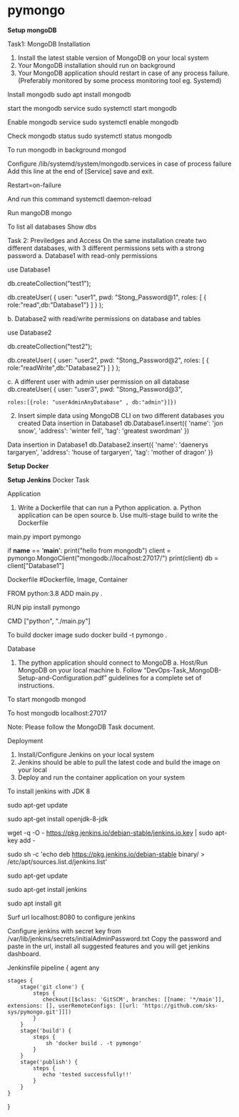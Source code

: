 # pymongo
**Setup mongoDB**

Task1: MongoDB Installation
1. Install the latest stable version of MongoDB on your local system 
2. Your MongoDB installation should run on background 
3. Your MongoDB application should restart in case of any process failure. (Preferably monitored by some process monitoring tool eg. Systemd)

Install mongodb
sudo apt install mongodb


start the mongodb service
sudo systemctl start mongodb


Enable mongodb service
sudo systemctl enable mongodb


Check mongodb status
sudo systemctl status mongodb


To run mongodb in background
mongod



Configure /lib/systemd/system/mongodb.services in case of process failure
Add this line at the end of [Service] save and exit.

Restart=on-failure 


And run this command 
systemctl daemon-reload

Run mangoDB
mongo

To list all databases
Show dbs

Task 2: Previledges and Access
On the same installation create two different databases, with 3 different permissions sets with a strong password 
a. Database1 with read-only permissions 

use Database1


db.createCollection("test1");


db.createUser(
{ 
 user: "user1",
 pwd:  "Stong_Password@1",
 roles:
 [
 { role:"read",db:"Database1"}
 ] } );



b. Database2 with read/write permissions on database and tables 

use Database2


db.createCollection("test2");


db.createUser(
{ 
 user: "user2",
 pwd:  "Stong_Password@2",
 roles:
 [
 { role:"readWrite",db:"Database2"}
 ] } );



c. A different user with admin user permission on all database
db.createUser(
{   user: "user3",
    pwd: "Stong_Password@3",

    roles:[{role: "userAdminAnyDatabase" , db:"admin"}]})




2. Insert simple data using MongoDB CLI on two different databases you created
Data insertion in Database1 
db.Database1.insert({
    'name': 'jon snow',
    'address': 'winter fell',
    'tag': 'greatest swordman'
 })



Data insertion in Database1 
db.Database2.insert({
    'name': 'daenerys targaryen',
    'address': 'house of targaryen',
    'tag': 'mother of dragon'
 })





**Setup Docker**

**Setup Jenkins**
Docker Task

Application 
1. Write a Dockerfile that can run a Python application. 
a. Python application can be open source 
b. Use multi-stage build to write the Dockerfile

main.py
import pymongo

if __name__ == '__main__':
   print("hello from mongodb")
   client = pymongo.MongoClient("mongodb://localhost:27017/")
   print(client)
   db = client["Database1"]




Dockerfile
#Dockerfile, Image, Container

FROM python:3.8
ADD main.py .

RUN pip install pymongo

CMD ["python", "./main.py"]


To build docker image
sudo docker build -t pymongo .





Database 
1. The python application should connect to MongoDB 
a. Host/Run MongoDB on your local machine 
b. Follow “DevOps-Task_MongoDB-Setup-and-Configuration.pdf” guidelines for a complete set of instructions.



To start mongodb
mongod



To host mongodb
localhost:27017


Note: Please follow the MongoDB Task document. 

Deployment 
1. Install/Configure Jenkins on your local system 
2. Jenkins should be able to pull the latest code and build the image on your local 
3. Deploy and run the container application on your system

To install jenkins with JDK 8

sudo apt-get update


sudo apt-get install openjdk-8-jdk


wget -q -O - https://pkg.jenkins.io/debian-stable/jenkins.io.key | sudo apt-key add -


sudo sh -c 'echo deb https://pkg.jenkins.io/debian-stable binary/ > /etc/apt/sources.list.d/jenkins.list'


sudo apt-get update


sudo apt-get install jenkins


sudo apt install git

 
Surf url  localhost:8080 to configure jenkins

Configure jenkins with secret key from /var/lib/jenkins/secrets/initialAdminPassword.txt
Copy the password and paste in the url, install all suggested features and you will get jenkins dashboard.





Jenkinsfile
pipeline {
    agent any

    stages {
        stage('git clone') {
            steps {
               checkout([$class: 'GitSCM', branches: [[name: '*/main']], extensions: [], userRemoteConfigs: [[url: 'https://github.com/sks-sys/pymongo.git']]])
            }
        }
        stage('build') {
            steps {
                sh 'docker build . -t pymongo'
            }
        }
        stage('publish') {
            steps {
               echo 'tested successfully!!'
            }
        }
    }
}




